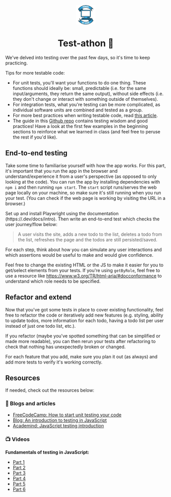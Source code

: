 <div align="center">
    <img alt="School of Code" src="./images/soc-logo.png" width="60" />
</div>
<h1 align="center">
  Test-athon 🧪
</h1>

We've delved into testing over the past few days, so it's time to keep practicing.

Tips for more testable code:

- For unit tests, you'll want your functions to do one thing. These functions should ideally be: small, predictable (i.e. for the same input/arguments, they return the same output), without side effects (i.e. they don't change or interact with something outside of themselves).
- For integration tests, what you're testing can be more complicated, as individual software units are combined and tested as a group.
- For more best practices when writing testable code, read [this article](https://blog.logrocket.com/javascript-testing-best-practices/).
- The guide in this [Github repo](https://github.com/goldbergyoni/javascript-testing-best-practices) contains testing wisdom and good practices! Have a look at the first few examples in the beginning sections to reinforce what we learned in class (and feel free to peruse the rest if you'd like).

## End-to-end testing

Take some time to familiarise yourself with how the app works. For this part, it's important that you run the app in the browser and understand/experience it from a user's perspective (as opposed to only looking at the code). You can run the app by installing dependencies with `npm i` and then running `npm start`. The `start` script runs/serves the web page locally on your machine, so make sure it's still running when you run your test. (You can check if the web page is working by visiting the URL in a browser.)

Set up and install Playwright using the documentation (https://.dev/docs/intro). Then write an end-to-end test which checks the user journey/flow below:

> A user visits the site, adds a new todo to the list, deletes a todo from the list, refreshes the page and the todos are still persisted/saved.

For each step, think about how you can simulate any user interactions and which assertions would be useful to make and would give confidence.

Feel free to change the existing HTML or the JS to make it easier for you to get/select elements from your tests. If you're using `getByRole`, feel free to use a resource like https://www.w3.org/TR/html-aria/#docconformance to understand which role needs to be specified.

## Refactor and extend

Now that you've got some tests in place to cover existing functionality, feel free to refactor the code or iteratively add new features (e.g. styling, ability to update todos, more information for each todo, having a todo list per user instead of just one todo list, etc.).

If you refactor (maybe you've spotted something that can be simplified or made more readable), you can then rerun your tests after refactoring to check that nothing has unexpectedly broken or changed.

For each feature that you add, make sure you plan it out (as always) and add more tests to verify it's working correctly.

## Resources

If needed, check out the resources below:

### 📖 Blogs and articles

- [FreeCodeCamp: How to start unit testing your code](https://www.freecodecamp.org/news/how-to-start-unit-testing-javascript/)
- [Blog: An introduction to testing in JavaScript](https://gabrieltanner.org/blog/testing-introduction)
- [Academind: JavaScript testing introduction](https://academind.com/tutorials/javascript-testing-introduction/)

### 📺 Videos

**Fundamentals of testing in JavaScript:**

- [Part 1](https://drive.google.com/file/d/15fymUHLZZPBeI92WmWq-YTdaNtwSHYMA/view?usp=sharing)
- [Part 2](https://drive.google.com/file/d/15hFmrPDNrqBBgA6bpg4FT0w9zGP0n0IB/view?usp=sharing)
- [Part 3](https://drive.google.com/file/d/15ou12hLjEySNichRgFxGbHvdjoctzDFi/view?usp=sharing)
- [Part 4](https://drive.google.com/file/d/15rQPUQaByT4P5A_e6MULlRLJFhAwq4g2/view?usp=sharing)
- [Part 5](https://drive.google.com/file/d/15ugeFHuLRcgHenZHQr-38daOwfhq2N-G/view?usp=sharing)
- [Part 6](https://drive.google.com/file/d/162IbFNnOfsJ1mNuHzzbo-6lFdnDK18zx/view?usp=sharing)
